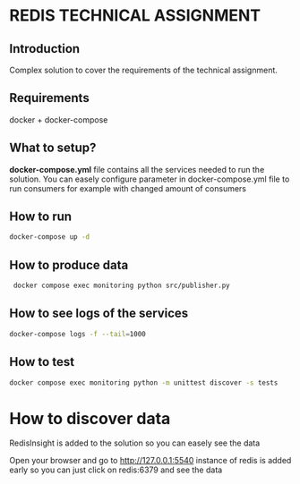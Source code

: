 # REDIS TECHNICAL ASSIGNMENT

## Introduction
Complex solution to cover the requirements of the technical assignment.

## Requirements
docker + docker-compose

## What to setup?
**docker-compose.yml** file contains all the services needed to run the solution.
You can easely configure parameter in docker-compose.yml file to run consumers for example with 
changed amount of consumers

## How to run
```bash
docker-compose up -d
```

## How to produce data
```bash
 docker compose exec monitoring python src/publisher.py
```

## How to see logs of the services
```bash
docker-compose logs -f --tail=1000
```

## How to test
```bash
docker compose exec monitoring python -m unittest discover -s tests
```

# How to discover data
RedisInsight is added to the solution so you can easely see the data

Open your browser and go to http://127.0.0.1:5540
instance of redis is added early so you can just click 
on redis:6379 and see the data
